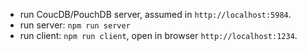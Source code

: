 - run CoucDB/PouchDB server, assumed in `http://localhost:5984`.
- run server: `npm run server`
- run client: `npm run client`, open in browser `http://localhost:1234`.
